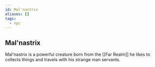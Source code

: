```yaml
---
id: Mal'nastrix
aliases: []
tags:
  - npc
---
```


## Mal'nastrix

Mal'nastrix is a powerful creature born from the [[Far Realm]] he likes to collects things and travels with his strange man servants.
